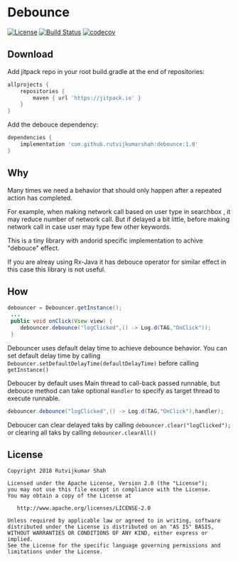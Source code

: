 # Debounce

[![License](https://img.shields.io/badge/License-Apache%202.0-blue.svg)](http://www.apache.org/licenses/LICENSE-2.0)
[![Build Status](https://travis-ci.org/rutvijkumarshah/debounce.svg?branch=master)](https://travis-ci.org/rutvijkumarshah/debounce)
[![codecov](https://codecov.io/gh/rutvijkumarshah/debounce/branch/master/graph/badge.svg)](https://codecov.io/gh/rutvijkumarshah/debounce)

Download
--------
Add jitpack repo in your root build.gradle at the end of repositories:

```groovy
allprojects {
    repositories {
        maven { url 'https://jitpack.io' }
    }
}
```
 Add the debouce dependency:
```groovy
dependencies {
    implementation 'com.github.rutvijkumarshah:debounce:1.0'
}
```

Why
---
Many times we need a behavior that should only happen after a repeated action has completed.

For example, when making network call based on user type in searchbox , it may reduce number of network call.
But if delayed a bit little, before making network call in case user may type few other keywords.

This is a tiny library with andorid specific implementation to achive "debouce" effect.

If you are alreay using Rx-Java it has debouce operator for similar effect in this case this library is not useful.

How
---

```java
debouncer = Debouncer.getInstance();
 ...
 public void onClick(View view) {
    debouncer.debounce("logClicked",() -> Log.d(TAG,"OnClick"));
 }

```
Debouncer uses default delay time to achieve debounce behavior.
You can set default delay time by calling `Debouncer.setDefaultDelayTime(defaultDelayTime)`  before calling `getInstance()`

Deboucer by default uses Main thread to call-back passed runnable, but debouce method can take
optional `Handler` to specify as target thread to execute runnable.

```java
debouncer.debounce("logClicked",() -> Log.d(TAG,"OnClick"),handler);
```

Deboucer can clear delayed taks by calling `debouncer.clear("logClicked");` or clearing all taks by calling `debouncer.clearAll()`



License
-------

    Copyright 2018 Rutvijkumar Shah

    Licensed under the Apache License, Version 2.0 (the "License");
    you may not use this file except in compliance with the License.
    You may obtain a copy of the License at

       http://www.apache.org/licenses/LICENSE-2.0

    Unless required by applicable law or agreed to in writing, software
    distributed under the License is distributed on an "AS IS" BASIS,
    WITHOUT WARRANTIES OR CONDITIONS OF ANY KIND, either express or implied.
    See the License for the specific language governing permissions and
    limitations under the License.

